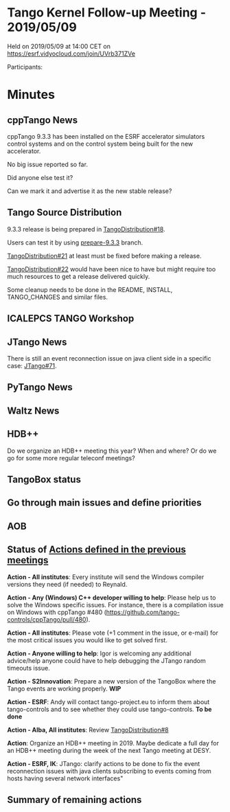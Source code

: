 # Tango Kernel Follow-up Meeting - 2019/05/09

Held on 2019/05/09 at 14:00 CET on https://esrf.vidyocloud.com/join/UVrb371ZVe

Participants: 

# Minutes

## cppTango News

cppTango 9.3.3 has been installed on the ESRF accelerator simulators control systems and on the control system being built for the new accelerator.

No big issue reported so far.

Did anyone else test it?

Can we mark it and advertise it as the new stable release?

## Tango Source Distribution

9.3.3 release is being prepared in [TangoDistribution#18](https://github.com/tango-controls/TangoSourceDistribution/pull/18).

Users can test it by using [prepare-9.3.3](https://github.com/tango-controls/TangoSourceDistribution/tree/prepare-9.3.3) branch.

[TangoDistribution#21](https://github.com/tango-controls/TangoSourceDistribution/issues/21) at least must be fixed before making a release.

[TangoDistribution#22](https://github.com/tango-controls/TangoSourceDistribution/issues/22) would have been nice to have but might require too much resources to get a release delivered quickly.

Some cleanup needs to be done in the README, INSTALL, TANGO_CHANGES and similar files.

## ICALEPCS TANGO Workshop

## JTango News

There is still an event reconnection issue on java client side in a specific case: [JTango#71](https://github.com/tango-controls/JTango/issues/71).

## PyTango News

## Waltz News

## HDB++

Do we organize an HDB++ meeting this year? When and where?
Or do we go for some more regular teleconf meetings?

## TangoBox status

## Go through main issues and define priorities

## AOB

## Status of [Actions defined in the previous meetings](https://github.com/tango-controls/tango-kernel-followup/blob/master/2018-11-15/Minutes.md#summary-of-remaining-actions)

**Action - All institutes**: Every institute will send the Windows compiler versions they need (if needed) to Reynald.

**Action - Any (Windows) C++ developer willing to help**: Please help us to solve the Windows specific issues. For 
instance, there is a compilation issue on Windows with cppTango #480 (https://github.com/tango-controls/cppTango/pull/480).

**Action - All institutes**: Please vote (+1 comment in the issue, or e-mail) for the most critical issues you would 
like to get solved first.

**Action - Anyone willing to help**: Igor is welcoming any additional advice/help anyone could have to help debugging 
the JTango random timeouts issue.

**Action - S2Innovation**: Prepare a new version of the TangoBox where the Tango events are working properly. **WIP**

**Action - ESRF**: Andy will contact tango-project.eu to inform them about tango-controls and to see whether they could 
use tango-controls. **To be done**

**Action - Alba, All institutes**: 
Review [TangoDistribution#8](https://github.com/tango-controls/TangoSourceDistribution/pull/8)

**Action**: Organize an HDB++ meeting in 2019. Maybe dedicate a full day for an HDB++ meeting during the week of the 
next Tango meeting at DESY.

**Action - ESRF, IK**: JTango: clarify actions to be done to fix the event reconnection issues with java clients 
subscribing to events coming from hosts having several network interfaces"

## Summary of remaining actions